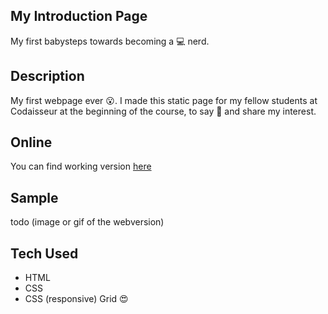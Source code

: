 ## My Introduction Page 

My first babysteps towards becoming a :computer: nerd.

## Description 

My first webpage ever :open_mouth:. I made this static page for my fellow students at Codaisseur at the beginning of the course, to say :raising_hand: and share my interest. 

## Online 

You can find working version [here](https://introduction-reneeduijzers.netlify.app)

## Sample 

todo (image or gif of the webversion)

## Tech Used

- HTML 
- CSS 
- CSS (responsive) Grid :heart_eyes:



